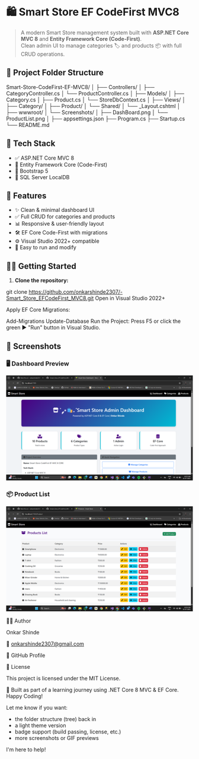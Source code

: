 # 🛍️ Smart Store EF CodeFirst MVC8

> A modern Smart Store management system built with **ASP.NET Core MVC 8** and **Entity Framework Core (Code-First)**.  
> Clean admin UI to manage categories 🏷️ and products 📦 with full CRUD operations.

## 📁 Project Folder Structure

Smart-Store-CodeFirst-EF-MVC8/
│
├── Controllers/
│ ├── CategoryController.cs
│ └── ProductController.cs
│
├── Models/
│ ├── Category.cs
│ ├── Product.cs
│ └── StoreDbContext.cs
│
├── Views/
│ ├── Category/
│ ├── Product/
│ └── Shared/
│ └── _Layout.cshtml
│
├── wwwroot/
│ └── Screenshots/
│ ├── DashBoard.png
│ └── ProductList.png
│
├── appsettings.json
├── Program.cs
├── Startup.cs
└── README.md

 
## 🚀 Tech Stack

- ✅ ASP.NET Core MVC 8  
- 🧱 Entity Framework Core (Code-First)  
- 🎨 Bootstrap 5  
- 💾 SQL Server LocalDB  


## 🔑 Features

- ✨ Clean & minimal dashboard UI  
- ✅ Full CRUD for categories and products  
- 📊 Responsive & user-friendly layout  
- 🛠️ EF Core Code-First with migrations  
- ⚙️ Visual Studio 2022+ compatible  
- 🧪 Easy to run and modify  

 
## 🧑‍💻 Getting Started

1. **Clone the repository:**

git clone https://github.com/onkarshinde2307/-Smart_Store_EFCodeFirst_MVC8.git
Open in Visual Studio 2022+

Apply EF Core Migrations:

Add-Migrations
Update-Database
Run the Project:
Press F5 or click the green ▶️ "Run" button in Visual Studio.

## 📸 Screenshots

### 🖥️ Dashboard Preview  
![Dashboard](https://raw.githubusercontent.com/onkarshinde2307/-Smart_Store_EFCodeFirst_MVC8/main/Smart-Store-CodeFirst-EF-MVC8/wwwroot/Screenshots/DashBoard.png)

### 📦 Product List  
![Product List](https://raw.githubusercontent.com/onkarshinde2307/-Smart_Store_EFCodeFirst_MVC8/main/Smart-Store-CodeFirst-EF-MVC8/wwwroot/Screenshots/Listofproducts.png)


👨‍🎓 Author

Onkar Shinde

📧 onkarshinde2307@gmail.com

🔗 GitHub Profile

📝 License

This project is licensed under the MIT License.

📌 Built as part of a learning journey using .NET Core 8 MVC & EF Core. Happy Coding!

Let me know if you want:
- the folder structure (tree) back in  
- a light theme version  
- badge support (build passing, license, etc.)  
- more screenshots or GIF previews

I'm here to help!
